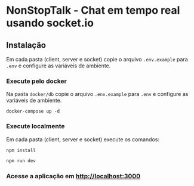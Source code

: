 # NonStopTalk - Chat em tempo real usando socket.io

## Instalação

Em cada pasta (client, server e socket) copie o arquivo `.env.example` para `.env` e configure as variáveis de ambiente.


### Execute pelo docker

Na pasta `docker/db` copie o arquivo `.env.example` para `.env` e configure as variáveis de ambiente.

```
docker-compose up -d
```

### Execute localmente

Em cada pasta (client, server e socket) execute os comandos:

```bash
npm install
```

```bash
npm run dev
```

### Acesse a aplicação em [http://localhost:3000](http://localhost:3000)